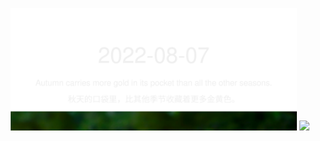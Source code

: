 <!-- [START DAILY SAYING] -->
<!-- Please keep comment here to allow auto update -->
<p align="center">
  <img src="assets/daily-saying/2022-08-07.svg" height="196"/>
  <img src="https://dots365.herokuapp.com?d=2022-08-07" height="196"/>
</p>
<!-- [END DAILY SAYING] -->

<!-- <p align="center">
<img alt="profile views" src="https://komarev.com/ghpvc/?username=bubkoo&color=brightgreen&style=flat-square&label=PROFILE+VIEWS" />
</p> -->

